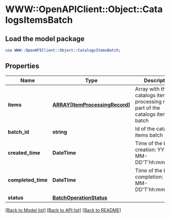 # WWW::OpenAPIClient::Object::CatalogsItemsBatch

## Load the model package
```perl
use WWW::OpenAPIClient::Object::CatalogsItemsBatch;
```

## Properties
Name | Type | Description | Notes
------------ | ------------- | ------------- | -------------
**items** | [**ARRAY[ItemProcessingRecord]**](ItemProcessingRecord.md) | Array with the catalogs items processing records part of the catalogs items batch | [optional] 
**batch_id** | **string** | Id of the catalogs items batch | [optional] 
**created_time** | **DateTime** | Time of the batch creation: YYYY-MM-DD&#39;T&#39;hh:mm:ssTZD | [optional] [readonly] 
**completed_time** | **DateTime** | Time of the batch completion: YYYY-MM-DD&#39;T&#39;hh:mm:ssTZD | [optional] [readonly] 
**status** | [**BatchOperationStatus**](BatchOperationStatus.md) |  | [optional] 

[[Back to Model list]](../README.md#documentation-for-models) [[Back to API list]](../README.md#documentation-for-api-endpoints) [[Back to README]](../README.md)


